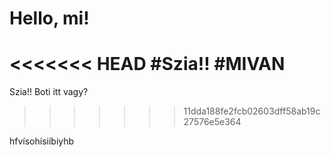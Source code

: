 # Hello, mi!
<<<<<<< HEAD
#Szia!!
#MIVAN
=======
Szia!!
Boti itt vagy?
>>>>>>> 11dda188fe2fcb02603dff58ab19c27576e5e364
>>>
>>>


hfvísohísiíbiyhb
